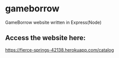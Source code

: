 # gameborrow
GameBorrow website written in Express(Node)

## Access the website here: 
  https://fierce-springs-42138.herokuapp.com/catalog
